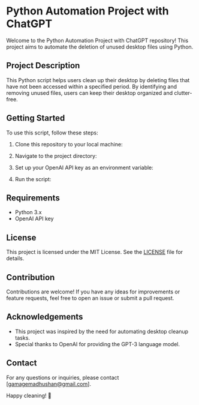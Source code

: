 # Python Automation Project with ChatGPT

Welcome to the Python Automation Project with ChatGPT repository! This project aims to automate the deletion of unused desktop files using Python.

## Project Description

This Python script helps users clean up their desktop by deleting files that have not been accessed within a specified period. By identifying and removing unused files, users can keep their desktop organized and clutter-free.

## Getting Started

To use this script, follow these steps:

1. Clone this repository to your local machine:

2. Navigate to the project directory:

3. Set up your OpenAI API key as an environment variable:

4. Run the script:


## Requirements

- Python 3.x
- OpenAI API key

## License

This project is licensed under the MIT License. See the [LICENSE](LICENSE) file for details.

## Contribution

Contributions are welcome! If you have any ideas for improvements or feature requests, feel free to open an issue or submit a pull request.

## Acknowledgements

- This project was inspired by the need for automating desktop cleanup tasks.
- Special thanks to OpenAI for providing the GPT-3 language model.

## Contact

For any questions or inquiries, please contact [gamagemadhushan@gmail.com].

Happy cleaning! 🧹

